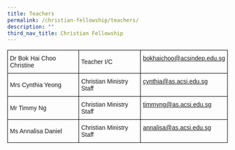```yaml
---
title: Teachers
permalink: /christian-fellowship/teachers/
description: ""
third_nav_title: Christian Fellowship
---
```

<style type="text/css">
.tg  {border-collapse:collapse;border-spacing:0;}
.tg td{border-color:black;border-style:solid;border-width:1px;font-family:Arial, sans-serif;font-size:14px;
  overflow:hidden;padding:10px 5px;word-break:normal;}
.tg th{border-color:black;border-style:solid;border-width:1px;font-family:Arial, sans-serif;font-size:14px;
  font-weight:normal;overflow:hidden;padding:10px 5px;word-break:normal;}
.tg .tg-cly1{text-align:left;vertical-align:middle}
.tg .tg-vy94{color:#00E;text-align:left;vertical-align:top}
</style>
<table class="tg">
<thead>
  <tr>
    <th class="tg-cly1">Dr Bok Hai Choo Christine</th>
    <th class="tg-cly1">Teacher I/C</th>
    <th class="tg-vy94"><a href="mailto:bokhaichoo@acsindep.edu.sg"><span style="text-decoration:none;background-color:transparent">bokhaichoo@acsindep.edu.sg</span></a></th>
  </tr>
</thead>
<tbody>
  <tr>
    <td class="tg-cly1">Mrs Cynthia Yeong</td>
    <td class="tg-cly1">Christian Ministry Staff</td>
    <td class="tg-vy94"><a href="mailto:cynthia@as.acsi.edu.sg"><span style="text-decoration:none;background-color:transparent">cynthia@as.acsi.edu.sg</span></a></td>
  </tr>
  <tr>
    <td class="tg-cly1">Mr Timmy Ng</td>
    <td class="tg-cly1">Christian Ministry Staff</td>
    <td class="tg-vy94"><a href="mailto:timmyng@as.acsi.edu.sg"><span style="text-decoration:none;background-color:transparent">timmyng@as.acsi.edu.sg</span></a></td>
  </tr>
  <tr>
    <td class="tg-cly1">Ms Annalisa Daniel</td>
    <td class="tg-cly1">Christian Ministry Staff</td>
    <td class="tg-vy94"><a href="mailto:annalisa@as.acsi.edu.sg"><span style="text-decoration:none;background-color:transparent">annalisa@as.acsi.edu.sg</span></a></td>
  </tr>
</tbody>
</table>